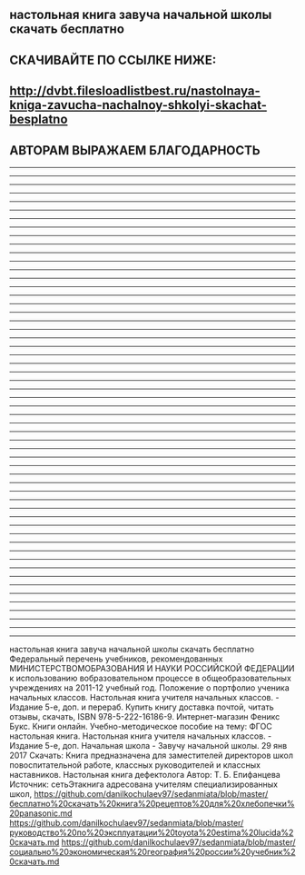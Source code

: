 настольная книга завуча начальной школы скачать бесплатно
--------------------------------------------------
СКАЧИВАЙТЕ ПО ССЫЛКЕ НИЖЕ:
--------------------------------------------------
http://dvbt.filesloadlistbest.ru/nastolnaya-kniga-zavucha-nachalnoy-shkolyi-skachat-besplatno
--------------------------------------------------
АВТОРАМ ВЫРАЖАЕМ БЛАГОДАРНОСТЬ
--------------------------------------------------
--------------------------------------------------
--------------------------------------------------
--------------------------------------------------
--------------------------------------------------
--------------------------------------------------
--------------------------------------------------
--------------------------------------------------
--------------------------------------------------
--------------------------------------------------
--------------------------------------------------
--------------------------------------------------
--------------------------------------------------
--------------------------------------------------
--------------------------------------------------
--------------------------------------------------
--------------------------------------------------
--------------------------------------------------
--------------------------------------------------
--------------------------------------------------
--------------------------------------------------
--------------------------------------------------
--------------------------------------------------
--------------------------------------------------
--------------------------------------------------
--------------------------------------------------
--------------------------------------------------
--------------------------------------------------
--------------------------------------------------
--------------------------------------------------
--------------------------------------------------
--------------------------------------------------
--------------------------------------------------
--------------------------------------------------
--------------------------------------------------
--------------------------------------------------
--------------------------------------------------
--------------------------------------------------
--------------------------------------------------
--------------------------------------------------
--------------------------------------------------
--------------------------------------------------
--------------------------------------------------
--------------------------------------------------
--------------------------------------------------
--------------------------------------------------
--------------------------------------------------
--------------------------------------------------
--------------------------------------------------
--------------------------------------------------
--------------------------------------------------
--------------------------------------------------
--------------------------------------------------
--------------------------------------------------
--------------------------------------------------
--------------------------------------------------
--------------------------------------------------
настольная книга завуча начальной школы скачать бесплатно Федеральный перечень учебников, рекомендованных МИНИСТЕРСТВОМОБРАЗОВАНИЯ И НАУКИ РОССИЙСКОЙ ФЕДЕРАЦИИ к использованию вобразовательном процессе в общеобразовательных учреждениях на 2011-12 учебный год. Положение о портфолио ученика начальных классов. Настольная книга учителя начальных классов. - Издание 5-е, доп. и перераб. Купить книгу доставка почтой, читать отзывы, скачать, ISBN 978-5-222-16186-9. Интернет-магазин Феникс Букс. Книги онлайн. Учебно-методическое пособие на тему: ФГОС настольная книга. Настольная книга учителя начальных классов. - Издание 5-е, доп. Начальная школа - Завучу начальной школы. 29 янв 2017  Скачать:  Книга предназначена для заместителей директоров школ повоспитательной работе, классных руководителей и классных наставников. Настольная книга дефектолога Автор: Т. Б. Епифанцева Источник: сетьЭтакнига адресована учителям специализированных школ,
https://github.com/danilkochulaev97/sedanmiata/blob/master/бесплатно%20скачать%20книга%20рецептов%20для%20хлебопечки%20panasonic.md
https://github.com/danilkochulaev97/sedanmiata/blob/master/руководство%20по%20эксплуатации%20toyota%20estima%20lucida%20скачать.md
https://github.com/danilkochulaev97/sedanmiata/blob/master/социально%20экономическая%20география%20россии%20учебник%20скачать.md